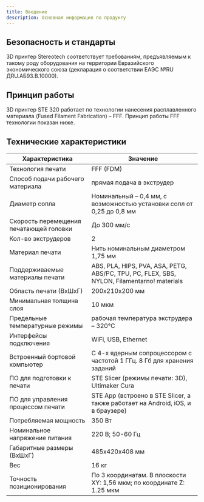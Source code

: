 ```yaml
---
title: Введение
description: Основная информация по продукту
---
```


## Безопасность и стандарты

3D принтер Stereotech соответствует требованиям, предъявляемым к такому роду оборудования на территории Евразийского экономического союза (декларация о соответствии ЕАЭС №RU ДRU.АБ93.В.10000).

<v-img src="/docs/eac.jpg"></v-img>

## Принцип работы

3D принтер STE 320 работает по технологии нанесения расплавленного материала (Fused Filament Fabrication) – FFF. Принцип работы FFF технологии показан ниже. 

<v-img src="/docs/principle.jpg"></v-img>

## Технические характеристики

| Характеристика|Значение|
| -------------|-------------| 
| Технология печати|FFF (FDM)|
| Способ подачи рабочего материала|прямая подача в экструдер|
| Диаметр сопла |Номинальный – 0,4 мм, с возможностью установки сопл от 0,25 до 0,8 мм|
|Скорость перемещения печатающей головки|До 300 мм/с|
|Кол-во экструдеров|2|
|Материал печати|Нить номинальным диаметром 1,75 мм|
|Поддерживаемые материалы печати|ABS, PLA, HIPS, PVA, ASA, PETG, ABS/PC, TPU, PC, FLEX, SBS, NYLON, Filamentarno! materials|
|Область печати (ВхШхГ)|200х210х200 мм|
|Минимальная толщина слоя|10 мкм|
|Предельные температурные режимы|рабочая температура экструдера – 320°С|
|Интерфейсы подключения|WiFi, USB, Ethernet|
|Встроенный бортовой компьютер|С 4-х ядерным сопроцессором с частотой 1 ГГц. 8 Гб для хранения заданий|
|ПО для подготовки к печати|STE Slicer (режимы печати: 3D), Ultimaker Cura|
|ПО для управления процессом печати |STE App (встроено в STE Slicer, а также работает на Android, iOS, и в браузере)|
|Потребляемая мощность |350 Вт|
|Номинальное напряжение питания |220 В; 50-60 Гц|
|Габаритные размеры (ВхШхГ)|485х420х408 мм|
|Вес|16 кг|
|Точность позиционирования|По 3 координатам. В плоскости XY: 1,56 мкм; по координате Z: 1.25 мкм|
